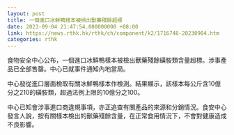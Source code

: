 ```yaml
---
layout: post
title: 一個進口冰鮮鴨樣本被檢出獸藥殘餘超標
date: 2023-09-04 21:47:54.000000000 +08:00
link: https://news.rthk.hk/rthk/ch/component/k2/1716748-20230904.htm
categories: rthk
---
```


食物安全中心公布，一個進口冰鮮鴨樣本被檢出獸藥殘餘磺胺類含量超標。涉事產品已全部售罄。中心已就事件通知內地當局。

中心發從進口層面檢取有關冰鮮鴨樣本作檢測。結果顯示，該樣本每公斤含10億分之210的磺胺類，超過法例上限的10億分之100。

中心已知會涉事進口商違規事項，亦正追查有關產品的來源和分銷情況。食安中心發言人說，按有關樣本檢出的獸藥殘餘含量，在正常食用情況下，不會對健康造成不良影響。

　
